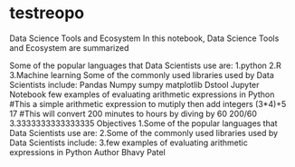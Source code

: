 # testreopo
Data Science Tools and Ecosystem
In this notebook, Data Science Tools and Ecosystem are summarized

Some of the popular languages that Data Scientists use are:
1.python
2.R
3.Machine learning
Some of the commonly used libraries used by Data Scientists include:
Pandas
Numpy
sumpy
matplotlib
Dstool
Jupyter Notebook
 few examples of evaluating arithmetic expressions in Python
#This a simple arithmetic expression to mutiply then add integers
(3*4)+5
17
#This will convert 200 minutes to hours by diving by 60
200/60
3.3333333333333335
Objectives
1.Some of the popular languages that Data Scientists use are: 
2.Some of the commonly used libraries used by Data Scientists include:
3.few examples of evaluating arithmetic expressions in Python
Author
 Bhavy Patel
